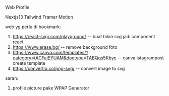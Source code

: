 Web Profile

Nextjs13
Tailwind
Framer Motion

web yg perlu di bookmark:

1. https://react-svgr.com/playground/ -- buat bikin svg jadi component react
2. https://www.erase.bg/ -- remove background foto
3. https://www.canva.com/templates/?category=tACFajEYUAM&doctype=TABQqs5Kbyc -- canva istagrampost create template
4. https://convertio.co/png-svg/ -- convert image to svg

saran:

1. profile picture pake WPAP Generator
